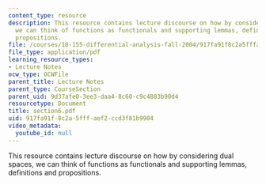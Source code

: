 ```yaml
---
content_type: resource
description: This resource contains lecture discourse on how by considering dual spaces,
  we can think of functions as functionals and supporting lemmas, definitions and
  propositions.
file: /courses/18-155-differential-analysis-fall-2004/917fa91f8c2a5fffaef2ccd3f81b9904_section6.pdf
file_type: application/pdf
learning_resource_types:
- Lecture Notes
ocw_type: OCWFile
parent_title: Lecture Notes
parent_type: CourseSection
parent_uid: 9d37afe0-3ee3-daa4-8c60-c9c4883b90d4
resourcetype: Document
title: section6.pdf
uid: 917fa91f-8c2a-5fff-aef2-ccd3f81b9904
video_metadata:
  youtube_id: null
---
```

This resource contains lecture discourse on how by considering dual spaces, we can think of functions as functionals and supporting lemmas, definitions and propositions.

